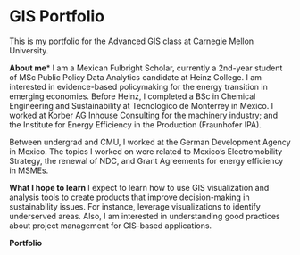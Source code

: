 # GIS Portfolio
This is my portfolio for the Advanced GIS class at Carnegie Mellon University.

**About me*** 
I am a Mexican Fulbright Scholar, currently a 2nd-year student of MSc Public Policy Data Analytics candidate at Heinz College. I am interested in evidence-based policymaking for the energy transition in emerging economies. Before Heinz, I completed a BSc in Chemical Engineering and Sustainability at Tecnologico de Monterrey in Mexico. I worked at Korber AG Inhouse Consulting for the machinery industry; and the Institute for Energy Efficiency in the Production (Fraunhofer IPA).

Between undergrad and CMU, I worked at the German Development Agency in Mexico. The topics I worked on were related to Mexico’s Electromobility Strategy, the renewal of NDC, and Grant Agreements for energy efficiency in MSMEs.


**What I hope to learn**
I expect to learn how to use GIS visualization and analysis tools to create products that improve decision-making in sustainability issues. For instance, leverage visualizations to identify underserved areas. Also, I am interested in understanding good practices about project management for GIS-based applications. 


**Portfolio**
